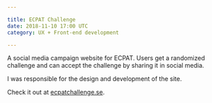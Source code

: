 ```yaml
---

title: ECPAT Challenge
date: 2018-11-10 17:00 UTC
category: UX + Front-end development

---
```


A social media campaign website for ECPAT. Users get a randomized challenge and can accept the challenge by sharing it in social media.

I was responsible for the design and development of the site.

Check it out at <a href="http://ecpatchallenge.se/">ecpatchallenge.se</a>.